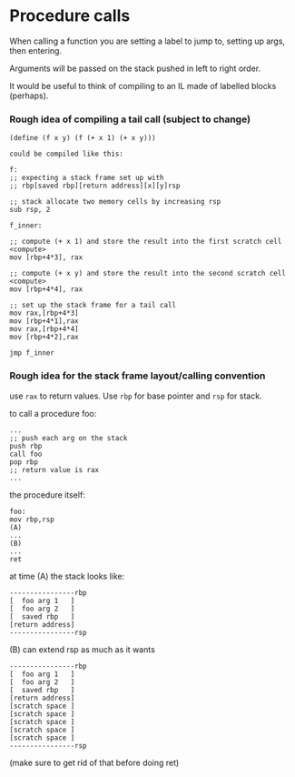 # Procedure calls

When calling a function you are setting a label to jump to, setting up args, then entering.

Arguments will be passed on the stack pushed in left to right order.

It would be useful to think of compiling to an IL made of labelled blocks (perhaps).

### Rough idea of compiling a tail call (subject to change)

```
(define (f x y) (f (+ x 1) (+ x y)))

could be compiled like this:

f:
;; expecting a stack frame set up with
;; rbp[saved rbp][return address][x][y]rsp

;; stack allocate two memory cells by increasing rsp
sub rsp, 2

f_inner:

;; compute (+ x 1) and store the result into the first scratch cell
<compute>
mov [rbp+4*3], rax

;; compute (+ x y) and store the result into the second scratch cell
<compute>
mov [rbp+4*4], rax

;; set up the stack frame for a tail call
mov rax,[rbp+4*3]
mov [rbp+4*1],rax
mov rax,[rbp+4*4]
mov [rbp+4*2],rax

jmp f_inner
```

### Rough idea for the stack frame layout/calling convention

use `rax` to return values. Use `rbp` for base pointer and `rsp` for stack.

to call a procedure foo:

```
...
;; push each arg on the stack
push rbp
call foo
pop rbp
;; return value is rax
...
```

the procedure itself:

```
foo:
mov rbp,rsp
(A)
...
(B)
...
ret
```

at time (A) the stack looks like:

```
----------------rbp
[  foo arg 1   ]
[  foo arg 2   ]
[  saved rbp   ]
[return address]
----------------rsp
```

(B) can extend rsp as much as it wants

```
----------------rbp
[  foo arg 1   ]
[  foo arg 2   ]
[  saved rbp   ]
[return address]
[scratch space ]
[scratch space ]
[scratch space ]
[scratch space ]
[scratch space ]
----------------rsp
```

(make sure to get rid of that before doing ret)
